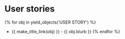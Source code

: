 # User stories

{% for obj in yield_objects('USER STORY') %}
* {{ make_title_link(obj) }} - {{ obj.blurb }}
{% endfor %}
